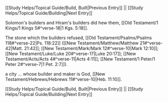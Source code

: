 [[Study Helps/Topical Guide/Build, Built|Previous Entry]]  ||  [[Study Helps/Topical Guide/Building|Next Entry]]

 Solomon's builders and Hiram's builders did hew them, [[Old Testament/1 Kings/1 Kings 5#^verse-18|1 Kgs. 5:18]].

 The stone which the builders refused, [[Old Testament/Psalms/Psalms 118#^verse-22|Ps. 118:22]] ([[New Testament/Matthew/Matthew 21#^verse-42|Matt. 21:42]]; [[New Testament/Mark/Mark 12#^verse-10|Mark 12:10]]; [[New Testament/Luke/Luke 20#^verse-17|Luke 20:17]]; [[New Testament/Acts/Acts 4#^verse-11|Acts 4:11]]; [[New Testament/1 Peter/1 Peter 2#^verse-7|1 Pet. 2:7]]).

 a city ... whose builder and maker is God, [[New Testament/Hebrews/Hebrews 11#^verse-10|Heb. 11:10]].

[[Study Helps/Topical Guide/Build, Built|Previous Entry]]  ||  [[Study Helps/Topical Guide/Building|Next Entry]]